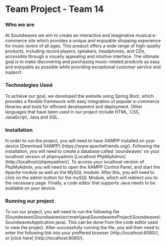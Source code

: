 # Team Project - Team 14

<h3> Who we are </h3> 
At Soundwaves we aim to create an interactive and imaginative musical e-commerce site which provides a unique and enjoyable shopping experience for music lovers of all ages. This product offers a wide range of high-quality products, including record players, speakers, headphones, and CDs, accessible through a visually appealing and intuitive interface. The ultimate goal is to make discovering and purchasing music-related products as easy and enjoyable as possible while providing exceptional customer service and support. 

<h3> Technologies Used </h3> 
To achieve our goal, we developed the website using Spring Boot, which provides a flexible framework with easy integration of popular e-commerce libraries and tools for efficient development and deployment. Other languages that have been used in our project include HTML, CSS, JavaScript, Java and SQL.

<h3> Installation </h3> 
In order to run the project, you will need to have XAMPP installed on your device [Download XAMPP] (https://www.apachefriends.org/).
Following the installation, you will need to create a database called 'soundwaves' on your localhost version of phpmyadmin [Localhost PhpMyAdmin] (http://localhost/phpmyadmin/). To access your localhost version of PhpMyAdmin, you will need to open the XAMPP Control Panel, and start the Apache module as well as the MySQL module. After this, you will need to click on the admin button for the mySQL Module, which will redirect you to the necessary page. Finally, a code editor that supports Java needs to be available on your device.

<h3> Running our project </h3> 
To run our project, you will need to run the following file (Soundwaves\Soundwaves\src\main\java\SoundwavesProject\Soundwaves\SoundwavesApplication.java). This can be done from the code editor used to view the project. After successfully running the file, you will then need to enter the following link into your preffered browser (http://localhost:8080/), or [click here] (http://localhost:8080/). 


